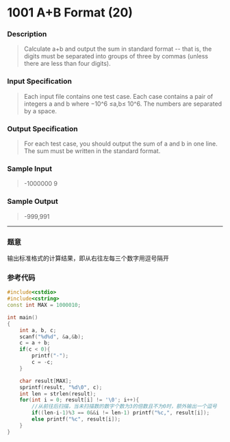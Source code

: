 # 1001 A+B Format (20)

### Description
> Calculate a+b and output the sum in standard format -- that is, the digits must be separated into groups of three by commas (unless there are less than four digits).

### Input Specification  
> Each input file contains one test case. Each case contains a pair of integers a and b where −10^6 ≤a,b≤ 10^6. The numbers are separated by a space.

### Output Specification
> For each test case, you should output the sum of a and b in one line. The sum must be written in the standard format.

### Sample Input 
> -1000000 9

### Sample Output  
> -999,991

---

### 题意  
输出标准格式的计算结果，即从右往左每三个数字用逗号隔开

### 参考代码
```C++
#include<cstdio>
#include<cstring>
const int MAX = 1000010;

int main()
{
    int a, b, c;
    scanf("%d%d", &a,&b);
    c = a + b;
    if(c < 0){
        printf("-");
        c = -c;
    }

    char result[MAX];
    sprintf(result, "%d\0", c);
    int len = strlen(result);
    for(int i = 0; result[i] != '\0'; i++){
        //从前往后扫描，当未扫描数的数字个数为3的倍数且不为0时，额外输出一个逗号
        if((len-i-1)%3 == 0&&i != len-1) printf("%c,", result[i]);
        else printf("%c", result[i]);
    }
}
```
